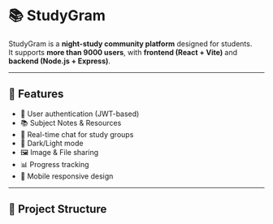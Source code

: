 # 📚 StudyGram

StudyGram is a **night-study community platform** designed for students.  
It supports **more than 9000 users**, with **frontend (React + Vite)** and **backend (Node.js + Express)**.

---

## 🚀 Features
- 🔐 User authentication (JWT-based)
- 📚 Subject Notes & Resources
- 💬 Real-time chat for study groups
- 🌙 Dark/Light mode
- 🖼️ Image & File sharing
- 📊 Progress tracking
- 📱 Mobile responsive design

---

## 📂 Project Structure

